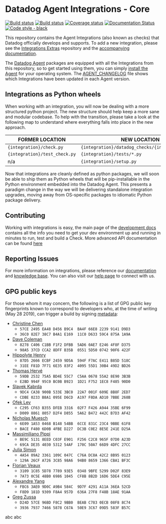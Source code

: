 # Datadog Agent Integrations - Core

[![Build status][1]][2]
[![Build status][3]][4]
[![Coverage status][17]][18]
[![Documentation Status][19]][20]
[![Code style - black][21]][22]

This repository contains the Agent Integrations (also known as checks) that Datadog
officially develops and supports. To add a new integration, please see the [Integrations Extras][5]
repository and the [accompanying documentation][6].

The [Datadog Agent][7] packages are equipped with all the Integrations from this
repository, so to get started using them, you can simply [install the Agent][8]
for your operating system. The [AGENT_CHANGELOG](AGENT_CHANGELOG.md) file shows
which Integrations have been updated in each Agent version.

## Integrations as Python wheels

When working with an integration, you will now be dealing with a more structured
python project. The new structure should help keep a more sane and modular codebase.
To help with the transition, please take a look at the following map to understand
where everything falls into place in the new approach.

| FORMER LOCATION               | NEW LOCATION                                      |
| ---------------               | ------------                                      |
| `{integration}/check.py`      | `{integration}/datadog_checks/{integration}/*.py` |
| `{integration}/test_check.py` | `{integration}/tests/*.py`                        |
| n/a                           | `{integration}/setup.py`                          |

Now that integrations are cleanly defined as python packages, we will soon be able
to ship them as Python wheels that will be pip-installable in the Python environment
embedded into the Datadog Agent. This presents a paradigm change in the way we will
be delivering standalone integration upgrades, moving away from OS-specific packages
to idiomatic Python package delivery.

## Contributing

Working with integrations is easy, the main page of the [development docs][6]
contains all the info you need to get your dev environment up and running in minutes
to run, test and build a Check. More advanced API documentation can be found [here][20]

## Reporting Issues

For more information on integrations, please reference our [documentation][11]
and [knowledge base][12]. You can also visit our
[help page][13] to connect with us.

## GPG public keys

For those whom it may concern, the following is a list of GPG public key
fingerprints known to correspond to developers who, at the time of writing (May
28 2019), can trigger a build by signing [metadata](.links/):

* [Christine Chen](https://api.github.com/users/ChristineTChen/gpg_keys)
  * `57CE 2495 EA48 D456 B9C4  BA4F 66E8 2239 9141 D9D3`
  * `36C0 82E7 38C7 B4A1 E169  11C0 D633 59C4 875A 1A9A`
* [Dave Coleman](https://api.github.com/users/dcoleman17/gpg_keys)
  * `8278 C406 C1BB F1F2 DFBB  5AD6 0AE7 E246 4F8F D375`
  * `98A5 37CD CCA2 8DFF B35B  0551 5D50 0742 90F6 422F`
* [Hippolyte Henry](https://api.github.com/users/zippolyte/gpg_keys)
  * `87D5 2666 ECBF 2459 9D5A  594F F7AC E411 B85D 518C`
  * `31EE F81D 7F71 6E35 83F2  4095 55D1 30B4 49D2 BD26`
* [Thomas Hervé](https://api.github.com/users/therve/gpg_keys)
  * `59DB 2532 75A5 BD4E 55C7  C5AA 0678 55A2 8E90 3B3B`
  * `E2BD 994F 95C0 BC0B B923  1D21 F752 1EC8 F485 90D0`
* [Slavek Kabrda](https://api.github.com/users/bkabrda/gpg_keys)
  * `9DC4 CA38 900B 533E 3BC0  22A7 001F 609E 8B8F 2ED7`
  * `CDBE 0233 B8A1 095E D6CD  A197 F8DA AD10 7BBE 268B`
* [Ofek Lev](https://api.github.com/users/ofek/gpg_keys)
  * `C295 CF63 B355 DFEB 3316  02F7 F426 A944 35BE 6F99`
  * `D009 8861 8057 D2F4 D855  5A62 B472 442C B7D3 AF42`
* [Nicholas Muesch](https://api.github.com/users/nmuesch/gpg_keys)
  * `6E09 1A53 0468 B148 54BB  6CCE 831C 23C4 9BBE 61F8`
  * `BACE F480 6D0B 4FBE D227  DC3B C0E2 8E5E 241E D25A`
* [Massimiliano Pippi](https://api.github.com/users/masci/gpg_keys)
  * `BE9C 5131 8EED C03F E901  F256 C2C8 965F 07D0 A23D`
  * `69CA DE35 4030 5312 54AF  170C 50A7 66D9 4DFC 27CC`
* [Julia Simon](https://api.github.com/users/hithwen/gpg_keys)
  * `4A54 09A2 3361 109C 047C  C76A DC8A 42C2 8B95 0123`
  * `129A 26CF A726 3C85 98A6  94B0 8659 1366 CBA1 BF3C`
* [Florian Veaux](https://api.github.com/users/FlorianVeaux/gpg_keys)
  * `3109 1C85 5D78 7789 93E5  0348 9BFE 5299 D02F 83E9`
  * `7A73 0C5E 48B0 6986 1045  CF8B 8B2D 16D6 5DE4 C95E`
* [Alexandre Yang](https://api.github.com/users/AlexandreYang/gpg_keys)
  * `FBC6 3AE0 9D0C A9B4 584C  9D7F 4291 A11A 36EA 52CD`
  * `F8D9 181D 9309 F8A4 957D  636A 27F8 F48B 18AE 91AA`
* [Greg Zussa](https://api.github.com/users/gzussa/gpg_keys)
  * `D24D 57CE 96BD F8C2 9BB0  BEAB C783 0ECB 08F8 8C74`
  * `3936 7937 7466 5878 C67A  50E9 3C67 09D5 583F B57C`

[1]: https://api.travis-ci.com/DataDog/integrations-core.svg?branch=master
[2]: https://travis-ci.com/DataDog/integrations-core
[3]: https://ci.appveyor.com/api/projects/status/8w4s2bilp48n43gw?svg=true
[4]: https://ci.appveyor.com/project/Datadog/integrations-core
[5]: https://github.com/DataDog/integrations-extras
[6]: https://docs.datadoghq.com/developers/integrations
[7]: https://github.com/DataDog/datadog-agent
[8]: https://docs.datadoghq.com/agent/
[9]: https://docs.pytest.org/en/latest/
[10]: https://packaging.python.org/tutorials/distributing-packages/
[11]: https://docs.datadoghq.com
[12]: https://help.datadoghq.com/hc/en-us
[13]: https://docs.datadoghq.com/help/
[15]: https://github.com/DataDog/integrations-core/blob/6.2.1/requirements-integration-core.txt
[16]: https://github.com/DataDog/integrations-core/blob/ea2dfbf1e8859333af4c8db50553eb72a3b466f9/requirements-agent-release.txt
[17]: https://codecov.io/github/DataDog/integrations-core/coverage.svg?branch=master
[18]: https://codecov.io/github/DataDog/integrations-core?branch=master
[19]: https://readthedocs.org/projects/datadog-checks-base/badge/?version=latest
[20]: https://datadog-checks-base.readthedocs.io/en/latest/?badge=latest
[21]: https://img.shields.io/badge/code%20style-black-000000.svg
[22]: https://github.com/ambv/black
abc
abc
